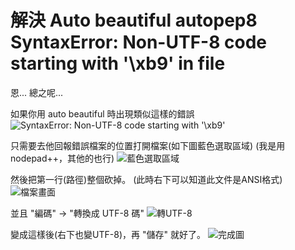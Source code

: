 # 解決 Auto beautiful autopep8 SyntaxError: Non-UTF-8 code starting with '\xb9' in file

恩... 總之呢...

如果你用 auto beautiful 時出現類似這樣的錯誤
![SyntaxError: Non-UTF-8 code starting with '\xb9'](http://dr.sudo.host/m1Kj6A+)


只需要去他回報錯誤檔案的位置打開檔案(如下圖藍色選取區域)
(我是用nodepad++，其他的也行)
![藍色選取區域](http://dr.sudo.host/rCEEp0+)

然後把第一行(路徑)整個砍掉。 (此時右下可以知道此文件是ANSI格式)
![檔案畫面](http://dr.sudo.host/z7MKUG+)

並且 "編碼" -> "轉換成 UTF-8 碼"
![轉UTF-8](http://dr.sudo.host/q8ApEn+)

變成這樣後(右下也變UTF-8)，再 "儲存" 就好了。
![完成圖](http://dr.sudo.host/TWbBAj+)
